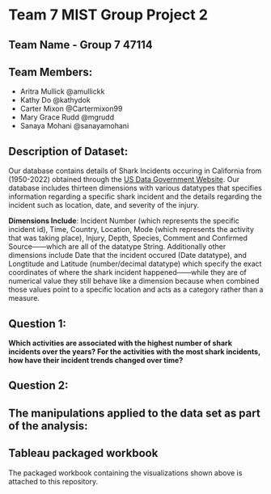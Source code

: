 # Team 7 MIST Group Project 2
## Team Name - Group 7 47114
## Team Members: 
- Aritra Mullick @amullickk
- Kathy Do @kathydok
- Carter Mixon @Cartermixon99
- Mary Grace Rudd @mgrudd 
- Sanaya Mohani @sanayamohani

## Description of Dataset:
Our database contains details of Shark Incidents occuring in California from (1950-2022) obtained through the [US Data Government Website](https://catalog.data.gov/dataset). Our database includes thirteen dimensions with various datatypes that specifies information regarding a specific shark incident and the details regarding the incident such as location, date, and severity of the injury. 

**Dimensions Include**: Incident Number (which represents the specific incident id), Time, Country, Location, Mode (which represents the activity that was taking place), Injury, Depth, Species, Comment and Confirmed Source——which are all of the datatype String. Additionally other dimensions include Date that the incident occured (Date datatype), and Longtitude and Latitude (number/decimal datatype) which specify the exact coordinates of where the shark incident happened——while they are of numerical value they still behave like a dimension because when combined those values point to a specific location and acts as a category rather than a measure. 




## Question 1:
**Which activities are associated with the highest number of shark incidents over the years? For the activities with the most shark incidents, how have their incident trends changed over time?**

## Question 2:

## The manipulations applied to the data set as part of the analysis:

## Tableau packaged workbook
The packaged workbook containing the visualizations shown above is attached to this repository.
